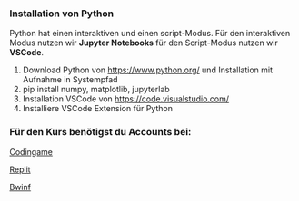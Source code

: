 ### Installation von Python

Python hat einen interaktiven und einen script-Modus. Für den interaktiven Modus nutzen wir **Jupyter Notebooks** für den Script-Modus nutzen wir **VSCode**.

1. Download Python von https://www.python.org/ und Installation mit Aufnahme in Systempfad
2. pip install numpy, matplotlib, jupyterlab
3. Installation VSCode von https://code.visualstudio.com/
4. Installiere VSCode Extension für Python


### Für den Kurs benötigst du Accounts bei:

[Codingame](https://www.codingame.com/home)

[Replit](https://replit.com/)

[Bwinf](https://pms.bwinf.de/app/PMS)  





